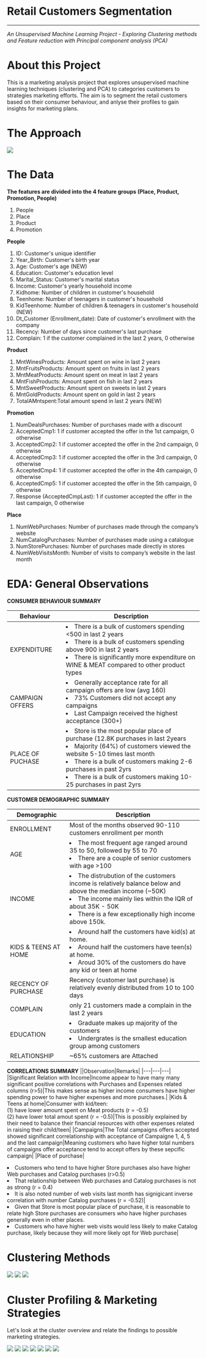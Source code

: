 # Retail Customers Segmentation
---
*An Unsupervised Machine Learning Project - Exploring Clustering methods and Feature reduction with Principal component analysis (PCA)*

# About this Project
This is a marketing analysis project that explores unsupervised machine learning techniques (clustering and PCA) to categories customers to strategies marketing efforts. The aim is to segment the retail customers based on their consumer behaviour, and anlyse their profiles to gain insights for marketing plans.

# The Approach
![](Images/Proj_overview.jpg)

# The Data

**The features are divided into the 4 feature groups (Place, Product, Promotion, People)**
1. People
1. Place
1. Product
1. Promotion

**People**

1.  ID: Customer's unique identifier
1.  Year_Birth: Customer's birth year
1.  Age: Customer's age (NEW)
1.  Education: Customer's education level
1.  Marital_Status: Customer's marital status
1.  Income: Customer's yearly household income
1.  Kidhome: Number of children in customer's household
1.  Teenhome: Number of teenagers in customer's household
1.  KidTeenhome: Number of children & teenagers in customer's household (NEW)
1.  Dt_Customer (Enrollment_date): Date of customer's enrollment with the company
1.  Recency: Number of days since customer's last purchase
1.  Complain: 1 if the customer complained in the last 2 years, 0 otherwise

**Product**

1.  MntWinesProducts: Amount spent on wine in last 2 years
1.  MntFruitsProducts: Amount spent on fruits in last 2 years
1.  MntMeatProducts: Amount spent on meat in last 2 years
1.  MntFishProducts: Amount spent on fish in last 2 years
1.  MntSweetProducts: Amount spent on sweets in last 2 years
1.  MntGoldProducts: Amount spent on gold in last 2 years
1.  TotalAMntspent:Total amount spend in last 2 years (NEW)

**Promotion**<br>
1.  NumDealsPurchases: Number of purchases made with a discount
1.  AcceptedCmp1: 1 if customer accepted the offer in the 1st campaign, 0 otherwise
1.  AcceptedCmp2: 1 if customer accepted the offer in the 2nd campaign, 0 otherwise
1.  AcceptedCmp3: 1 if customer accepted the offer in the 3rd campaign, 0 otherwise
1.  AcceptedCmp4: 1 if customer accepted the offer in the 4th campaign, 0 otherwise
1.  AcceptedCmp5: 1 if customer accepted the offer in the 5th campaign, 0 otherwise
1.  Response (AcceptedCmpLast): 1 if customer accepted the offer in the last campaign, 0 otherwise

**Place**

1.  NumWebPurchases: Number of purchases made through the company’s website
1.  NumCatalogPurchases: Number of purchases made using a catalogue
1.  NumStorePurchases: Number of purchases made directly in stores
1.  NumWebVisitsMonth: Number of visits to company’s website in the last month

# EDA: General Observations

**CONSUMER BEHAVIOUR SUMMARY**

|Behaviour|Description|
|---|---|
|EXPENDITURE|<li>There is a bulk of customers spending <500 in last 2 years<li>There is a bulk of customers spending above 900 in last 2 years<li>There is significantly more expenditure on WINE & MEAT compared to other product types|
|CAMPAIGN OFFERS|<li> Generally acceptance rate for all campaign offers are low (avg 160)<li>73% Customers did not accept any campaigns<li>Last Campaign received the highest acceptance (300+)|
|PLACE OF PUCHASE|<li>Store is the most popular place of purchase (12.8K purchases in last 2years<li>Majority (64%) of customers viewed the website 5-10 times last month<li>There is a bulk of customers making 2-6 purchases in past 2yrs<li>There is a bulk of customers making 10-25 purchases in past 2yrs|
    
**CUSTOMER DEMOGRAPHIC SUMMARY**

|Demographic|Description|
|---|---|
|ENROLLMENT|Most of the months observed 90-110 customers enrollment per month|
|AGE|<li>The most frequent age ranged around 35 to 50, followed by 55 to 70<li>There are a couple of senior customers with age >100|
|INCOME|<li>The distrubution of the customers income is relatively balance below and above the median income (~50K)<li>The income mainly lies within the IQR of about 35K - 50K<li>There is a few exceptionally high income above 150k.|
|KIDS & TEENS AT HOME|<li>Around half the customers have kid(s) at home.<li>Around half the customers have teen(s) at home.<li>Aroud 30% of the customers do have any kid or teen at home|
|RECENCY OF PURCHASE|Recency (customer last purchase) is relatively evenly distributed from 10 to 100 days|
|COMPLAIN| only 21 customers made a complain in the last 2 years|
|EDUCATION|<li>Graduate makes up majority of the customers<li>Undergrates is the smallest education group among customers|
|RELATIONSHIP|~65% customers are Attached|
    
**CORRELATIONS SUMMARY**
||Observation|Remarks|
|---|---|---|
|Significant Relation with Income|Income appear to have many many significant positive correlations with Purchases and Expenses related columns (r>5)|This makes sense as higher income consumers have higher spending power to have higher expenses and more purchases.|
|Kids & Teens at home|Consumer with kid/teen:<br>(1) have lower amount spent on Meat products (r = -0.5)<br>(2) have lower total amout spent (r = -0.5)|This is possibly explained by their need to balance their financial resources with other expenses related in raising their child/teen|
|Campaigns|The Total campaigns offers accepted showed significant correlationship with acceptance of Campaigne 1, 4, 5 and the last campaign|Meaning customers who have higher total numbers of campaigns offer acceptance tend to accept offers by these sepcific campaign|
|Place of purchase|<li>Customers who tend to have higher Store purchases also have higher Web purchases and Catalog purchases (r>0.5)<li>That relationship between Web purchases and Catalog purchases is not as strong (r = 0.4)<li>It is also noted number of web visits last month has signigicant inverse correlation with number Catalog purchases (r = -0.52)|<li>Given that Store is most popular place of purchase, it is reasonable to relate high Store purchases are consumers who have higher purchases generally even in other places.<li>Customers who have higher web visits would less likely to make Catalog purchase, likely because they will more likely opt for Web purchase|
    
# Clustering Methods
![](Images/Cluster_ideal.jpg)
![](Images/Cluster_selected1.jpg)
![](Images/Cluster_selected2.jpg)    

# Cluster Profiling & Marketing Strategies
Let's look at the cluster overview and relate the findings to possible marketing strategies.

![](Images/Cluster_overview_1.jpg)
![](Images/Cluster_overview_2.jpg)
![](Images/Cluster_overview_3.jpg)
![](Images/Demographic.jpg)
![](Images/Cluster_summary.jpg)
![](Images/Martketing_strat_1.jpg)
![](Images/Martketing_strat_2.jpg)